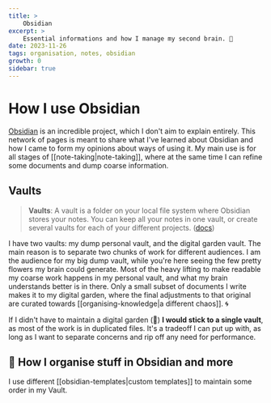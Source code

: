 ```yaml
---
title: >
    Obsidian
excerpt: >
    Essential informations and how I manage my second brain. 🧠
date: 2023-11-26
tags: organisation, notes, obsidian
growth: 0
sidebar: true
---
```


# How I use Obsidian

[Obsidian](https://obsidian.md) is an incredible project, which I don't aim to explain entirely. This network of pages is meant to share what I've learned about Obsidian and how I came to form my opinions about ways of using it.
My main use is for all stages of [[note-taking|note-taking]], where at the same time I can refine some documents and dump coarse information.

## Vaults

> **Vaults**: A vault is a folder on your local file system where Obsidian stores your notes. You can keep all your notes in one vault, or create several vaults for each of your different projects. ([docs](https://help.obsidian.md/Getting+started/Create+a+vault))

I have two vaults: my dump personal vault, and the digital garden vault.
The main reason is to separate two chunks of work for different audiences. I am the audience for my big dump vault, while you're here seeing the few pretty flowers my brain could generate. Most of the heavy lifting to make readable my coarse work happens in my personal vault, and what my brain understands better is in there. Only a small subset of documents I write makes it to my digital garden, where the final adjustments to that original are curated towards [[organising-knowledge|a different chaos]]. 🌀

If I didn't have to maintain a digital garden (🌱) **I would stick to a single vault**, as most of the work is in duplicated files. It's a tradeoff I can put up with, as long as I want to separate concerns and rip off any need for performance.

## 🚧 How I organise stuff in Obsidian and more
I use different [[obsidian-templates|custom templates]] to maintain some order in my Vault.